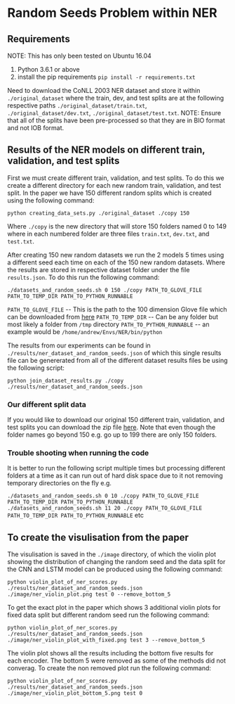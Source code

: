 # Random Seeds Problem within NER
## Requirements
NOTE: This has only been tested on Ubuntu 16.04

1. Python 3.6.1 or above
2. install the pip requirements `pip install -r requirements.txt`

Need to download the CoNLL 2003 NER dataset and store it within `./original_dataset` where the train, dev, and test splits are at the following respective paths `./original_dataset/train.txt`, `./original_dataset/dev.txt`, `./original_dataset/test.txt`. NOTE: Ensure that all of the splits have been pre-processed so that they are in BIO format and not IOB format.

## Results of the NER models on different train, validation, and test splits
First we must create different train, validation, and test splits. To do this we create a different directory for each new random train, validation, and test split. In the paper we have 150 different random splits which is created using the following command:

`python creating_data_sets.py ./original_dataset ./copy 150`

Where `./copy` is the new directory that will store 150 folders named 0 to 149 where in each numbered folder are three files `train.txt`, `dev.txt`, and `test.txt`.

After creating 150 new random datasets we run the 2 models 5 times using a different seed each time on each of the 150 new random datasets. Where the results are stored in respective dataset folder under the file `results.json`. To do this run the following command:

`./datasets_and_random_seeds.sh 0 150 ./copy PATH_TO_GLOVE_FILE PATH_TO_TEMP_DIR PATH_TO_PYTHON_RUNNABLE`

`PATH_TO_GLOVE_FILE` -- This is the path to the 100 dimension Glove file which can be downloaded from [here](http://nlp.stanford.edu/data/glove.6B.zip)
`PATH_TO_TEMP_DIR` -- Can be any folder but most likely a folder from `/tmp` directory
`PATH_TO_PYTHON_RUNNABLE` -- an example would be `/home/andrew/Envs/NER/bin/python`

The results from our experiments can be found in `./results/ner_dataset_and_random_seeds.json` of which this single results file can be genererated from all of the different dataset results files be using the following script:

`python join_dataset_results.py ./copy ./results/ner_dataset_and_random_seeds.json`

### Our different split data
If you would like to download our original 150 different train, validation, and test splits you can download the zip file [here](https://lancaster.box.com/s/6uk7hblmy97rc51uzttv1g3hx5s5rq6e). Note that even though the folder names go beyond 150 e.g. go up to 199 there are only 150 folders. 

### Trouble shooting when running the code
It is better to run the following script multiple times but processing different folders at a time as it can run out of hard disk space due to it not removing temporary directories on the fly e.g.

`./datasets_and_random_seeds.sh 0 10 ./copy PATH_TO_GLOVE_FILE PATH_TO_TEMP_DIR PATH_TO_PYTHON_RUNNABLE`
`./datasets_and_random_seeds.sh 11 20 ./copy PATH_TO_GLOVE_FILE PATH_TO_TEMP_DIR PATH_TO_PYTHON_RUNNABLE`
etc

## To create the visulisation from the paper

The visulisation is saved in the `./image` directory, of which the violin plot showing the distribution of changing the random seed and the data split for the CNN and LSTM model can be produced using the following command:

`python violin_plot_of_ner_scores.py ./results/ner_dataset_and_random_seeds.json ./image/ner_violin_plot.png test 0 --remove_bottom_5`

To get the exact plot in the paper which shows 3 additional violin plots for fixed data split but different random seed run the following command:

`python violin_plot_of_ner_scores.py ./results/ner_dataset_and_random_seeds.json ./image/ner_violin_plot_with_fixed.png test 3 --remove_bottom_5`

The violin plot shows all the results including the bottom five results for each encoder. The bottom 5 were removed as some of the methods did not converag. To create the non removed plot run the following command:

`python violin_plot_of_ner_scores.py ./results/ner_dataset_and_random_seeds.json ./image/ner_violin_plot_bottom_5.png test 0`



